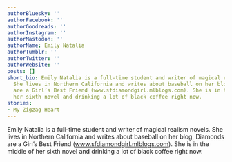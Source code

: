 ```yaml
---
authorBluesky: ''
authorFacebook: ''
authorGoodreads: ''
authorInstagram: ''
authorMastodon: ''
authorName: Emily Natalia
authorTumblr: ''
authorTwitter: ''
authorWebsite: ''
posts: []
short_bio: Emily Natalia is a full-time student and writer of magical realism novels.
  She lives in Northern California and writes about baseball on her blog, Diamonds
  are a Girl’s Best Friend (www.sfdiamondgirl.mlblogs.com). She is in the middle of
  her sixth novel and drinking a lot of black coffee right now.
stories:
- My Zigzag Heart
---
```


Emily Natalia is a full-time student and writer of magical realism novels. She lives in Northern California and writes about baseball on her blog, Diamonds are a Girl’s Best Friend (www.sfdiamondgirl.mlblogs.com). She is in the middle of her sixth novel and drinking a lot of black coffee right now.